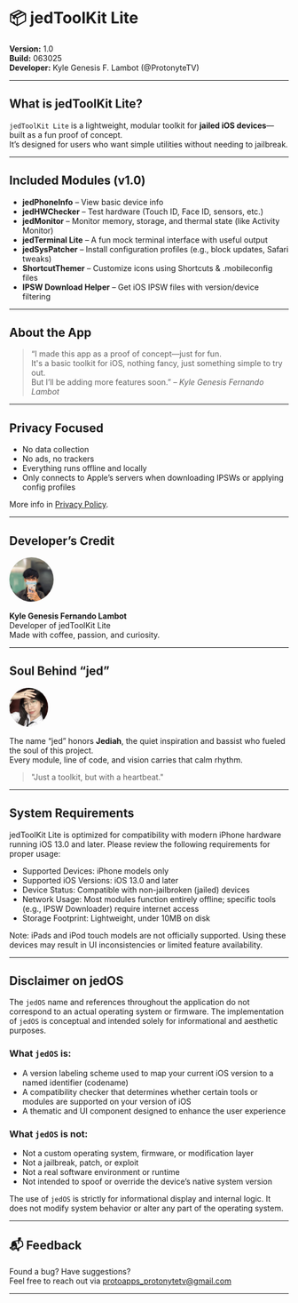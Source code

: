 # 📦 jedToolKit Lite

**Version:** 1.0  
**Build:** 063025  
**Developer:** Kyle Genesis F. Lambot (@ProtonyteTV)

---

## What is jedToolKit Lite?

`jedToolKit Lite` is a lightweight, modular toolkit for **jailed iOS devices**—built as a fun proof of concept.  
It’s designed for users who want simple utilities without needing to jailbreak.

---

## Included Modules (v1.0)

- **jedPhoneInfo** – View basic device info
- **jedHWChecker** – Test hardware (Touch ID, Face ID, sensors, etc.)
- **jedMonitor** – Monitor memory, storage, and thermal state (like Activity Monitor)
- **jedTerminal Lite** – A fun mock terminal interface with useful output
- **jedSysPatcher** – Install configuration profiles (e.g., block updates, Safari tweaks)
- **ShortcutThemer** – Customize icons using Shortcuts & .mobileconfig files
- **IPSW Download Helper** – Get iOS IPSW files with version/device filtering

---

## About the App

> “I made this app as a proof of concept—just for fun.  
> It's a basic toolkit for iOS, nothing fancy, just something simple to try out.  
> But I’ll be adding more features soon.” – *Kyle Genesis Fernando Lambot*

---

## Privacy Focused

- No data collection  
- No ads, no trackers  
- Everything runs offline and locally  
- Only connects to Apple’s servers when downloading IPSWs or applying config profiles

More info in [Privacy Policy](#).

---

## Developer’s Credit

<p align="left">
  <img src="./Assets/pfp1.jpeg" width="80" height="80" style="border-radius: 50%;" alt="Kyle Profile Picture">
</p>

**Kyle Genesis Fernando Lambot**  
Developer of jedToolKit Lite  
Made with coffee, passion, and curiosity.

---

## Soul Behind “jed”

<p align="left">
  <img src="./Assets/pfp2.jpeg" width="70" height="70" style="border-radius: 50%;" alt="Jediah's Profile Symbol">
</p>

The name “jed” honors **Jediah**, the quiet inspiration and bassist who fueled the soul of this project.  
Every module, line of code, and vision carries that calm rhythm.

> "Just a toolkit, but with a heartbeat."

---
## System Requirements

jedToolKit Lite is optimized for compatibility with modern iPhone hardware running iOS 13.0 and later. Please review the following requirements for proper usage:

- Supported Devices: iPhone models only
- Supported iOS Versions: iOS 13.0 and later
- Device Status: Compatible with non-jailbroken (jailed) devices
- Network Usage: Most modules function entirely offline; specific tools (e.g., IPSW Downloader) require internet access
- Storage Footprint: Lightweight, under 10MB on disk

Note: iPads and iPod touch models are not officially supported. Using these devices may result in UI inconsistencies or limited feature availability.

---

## Disclaimer on jedOS

The `jedOS` name and references throughout the application do not correspond to an actual operating system or firmware. The implementation of `jedOS` is conceptual and intended solely for informational and aesthetic purposes.

### What `jedOS` is:
- A version labeling scheme used to map your current iOS version to a named identifier (codename)
- A compatibility checker that determines whether certain tools or modules are supported on your version of iOS
- A thematic and UI component designed to enhance the user experience

### What `jedOS` is not:
- Not a custom operating system, firmware, or modification layer
- Not a jailbreak, patch, or exploit
- Not a real software environment or runtime
- Not intended to spoof or override the device’s native system version

The use of `jedOS` is strictly for informational display and internal logic. It does not modify system behavior or alter any part of the operating system.

---

## 📬 Feedback

Found a bug? Have suggestions?  
Feel free to reach out via [protoapps_protonytetv@gmail.com](mailto:protoapps_protonytetv@gmail.com)

---

